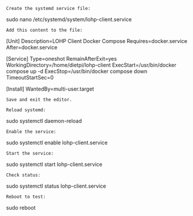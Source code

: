 
    Create the systemd service file:

sudo nano /etc/systemd/system/lohp-client.service

    Add this content to the file:

[Unit]
Description=LOHP Client Docker Compose
Requires=docker.service
After=docker.service

[Service]
Type=oneshot
RemainAfterExit=yes
WorkingDirectory=/home/dietpi/lohp-client
ExecStart=/usr/bin/docker compose up -d
ExecStop=/usr/bin/docker compose down
TimeoutStartSec=0

[Install]
WantedBy=multi-user.target

    Save and exit the editor.

    Reload systemd:

sudo systemctl daemon-reload

    Enable the service:

sudo systemctl enable lohp-client.service

    Start the service:

sudo systemctl start lohp-client.service

    Check status:

sudo systemctl status lohp-client.service

    Reboot to test:

sudo reboot

